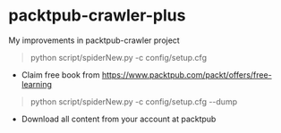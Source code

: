 # packtpub-crawler-plus
My improvements in packtpub-crawler project

> python script/spiderNew.py -c config/setup.cfg
* Claim free book from https://www.packtpub.com/packt/offers/free-learning

> python script/spiderNew.py -c config/setup.cfg --dump
* Download all content from your account at packtpub

